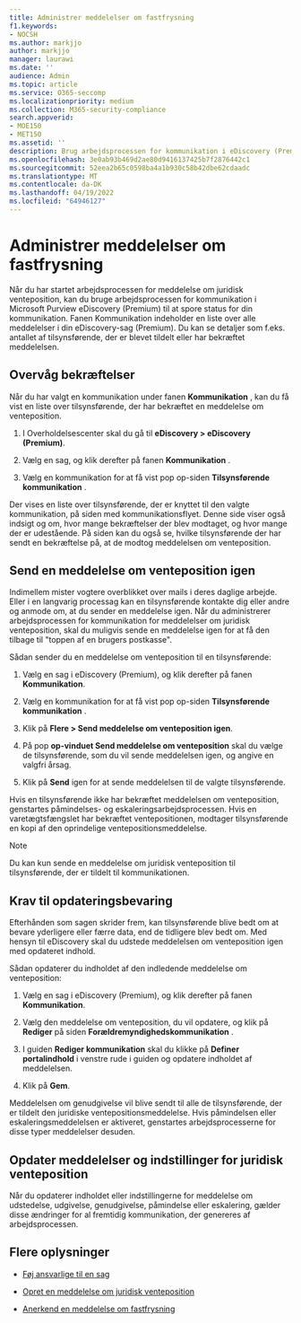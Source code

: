 ```yaml
---
title: Administrer meddelelser om fastfrysning
f1.keywords:
- NOCSH
ms.author: markjjo
author: markjjo
manager: laurawi
ms.date: ''
audience: Admin
ms.topic: article
ms.service: O365-seccomp
ms.localizationpriority: medium
ms.collection: M365-security-compliance
search.appverid:
- MOE150
- MET150
ms.assetid: ''
description: Brug arbejdsprocessen for kommunikation i eDiscovery (Premium) til at spore status for dine meddelelser om juridisk venteposition og om nødvendigt opdatere og sende dem igen.
ms.openlocfilehash: 3e0ab93b469d2ae80d9416137425b7f2876442c1
ms.sourcegitcommit: 52eea2b65c0598ba4a1b930c58b42dbe62cdaadc
ms.translationtype: MT
ms.contentlocale: da-DK
ms.lasthandoff: 04/19/2022
ms.locfileid: "64946127"
---
```

# <a name="manage-hold-notifications"></a>Administrer meddelelser om fastfrysning

Når du har startet arbejdsprocessen for meddelelse om juridisk venteposition, kan du bruge arbejdsprocessen for kommunikation i Microsoft Purview eDiscovery (Premium) til at spore status for din kommunikation. Fanen Kommunikation indeholder en liste over alle meddelelser i din eDiscovery-sag (Premium). Du kan se detaljer som f.eks. antallet af tilsynsførende, der er blevet tildelt eller har bekræftet meddelelsen.

## <a name="monitor-acknowledgments"></a>Overvåg bekræftelser

Når du har valgt en kommunikation under fanen **Kommunikation** , kan du få vist en liste over tilsynsførende, der har bekræftet en meddelelse om venteposition. 

1. I Overholdelsescenter skal du gå til **eDiscovery > eDiscovery (Premium)**.

2. Vælg en sag, og klik derefter på fanen **Kommunikation** .

3. Vælg en kommunikation for at få vist pop op-siden **Tilsynsførende kommunikation** .

Der vises en liste over tilsynsførende, der er knyttet til den valgte kommunikation, på siden med kommunikationsflyet. Denne side viser også indsigt og om, hvor mange bekræftelser der blev modtaget, og hvor mange der er udestående. På siden kan du også se, hvilke tilsynsførende der har sendt en bekræftelse på, at de modtog meddelelsen om venteposition.

## <a name="re-send-a-hold-notice"></a>Send en meddelelse om venteposition igen

Indimellem mister vogtere overblikket over mails i deres daglige arbejde. Eller i en langvarig processag kan en tilsynsførende kontakte dig eller andre og anmode om, at du sender en meddelelse igen. Når du administrerer arbejdsprocessen for kommunikation for meddelelser om juridisk venteposition, skal du muligvis sende en meddelelse igen for at få den tilbage til "toppen af en brugers postkasse".

Sådan sender du en meddelelse om venteposition til en tilsynsførende:

1. Vælg en sag i eDiscovery (Premium), og klik derefter på fanen **Kommunikation**.

2. Vælg en kommunikation for at få vist pop op-siden **Tilsynsførende kommunikation** .

3. Klik på **Flere > Send meddelelse om venteposition igen**.

4. På pop **op-vinduet Send meddelelse om venteposition** skal du vælge de tilsynsførende, som du vil sende meddelelsen igen, og angive en valgfri årsag.

5. Klik på **Send** igen for at sende meddelelsen til de valgte tilsynsførende.

Hvis en tilsynsførende ikke har bekræftet meddelelsen om venteposition, genstartes påmindelses- og eskaleringsarbejdsprocessen. Hvis en varetægtsfængslet har bekræftet ventepositionen, modtager tilsynsførende en kopi af den oprindelige ventepositionsmeddelelse.

> [!NOTE]
> Du kan kun sende en meddelelse om juridisk venteposition til tilsynsførende, der er tildelt til kommunikationen. 

## <a name="update-preservation-requirements"></a>Krav til opdateringsbevaring
  
Efterhånden som sagen skrider frem, kan tilsynsførende blive bedt om at bevare yderligere eller færre data, end de tidligere blev bedt om. Med hensyn til eDiscovery skal du udstede meddelelsen om venteposition igen med opdateret indhold.

Sådan opdaterer du indholdet af den indledende meddelelse om venteposition:

1. Vælg en sag i eDiscovery (Premium), og klik derefter på fanen **Kommunikation**.

2. Vælg den meddelelse om venteposition, du vil opdatere, og klik på **Rediger** på siden **Forældremyndighedskommunikation** .

3. I guiden **Rediger kommunikation** skal du klikke på **Definer portalindhold** i venstre rude i guiden og opdatere indholdet af meddelelsen.

4. Klik på **Gem**.

Meddelelsen om genudgivelse vil blive sendt til alle de tilsynsførende, der er tildelt den juridiske ventepositionsmeddelelse. Hvis påmindelsen eller eskaleringsmeddelelsen er aktiveret, genstartes arbejdsprocesserne for disse typer meddelelser desuden.

## <a name="update-legal-hold-notifications-and-settings"></a>Opdater meddelelser og indstillinger for juridisk venteposition

Når du opdaterer indholdet eller indstillingerne for meddelelse om udstedelse, udgivelse, genudgivelse, påmindelse eller eskalering, gælder disse ændringer for al fremtidig kommunikation, der genereres af arbejdsprocessen.

## <a name="more-information"></a>Flere oplysninger

- [Føj ansvarlige til en sag](add-custodians-to-case.md)

- [Opret en meddelelse om juridisk venteposition](create-hold-notification.md)

- [Anerkend en meddelelse om fastfrysning](acknowledge-hold-notification.md)
